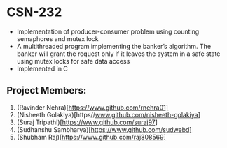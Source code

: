 # CSN-232
* Implementation of producer-consumer problem using counting semaphores and mutex lock
* A multithreaded program implementing the banker’s
algorithm. The banker will grant the request only if it leaves the system in a safe state using mutex locks for safe data access
* Implemented in C 
## Project Members:
1. (Ravinder Nehra)[https://www.github.com/rnehra01]
2. (Nisheeth Golakiya)[https//www.github.com/nisheeth-golakiya]
3. (Suraj Tripathi)[https://www.github.com/suraj97]
4. (Sudhanshu Sambharya)[https://www.github.com/sudwebd]
5. (Shubham Raj)[https://www.github.com/raj808569]
